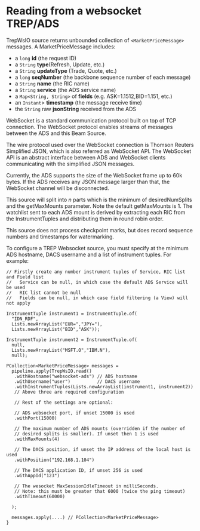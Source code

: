 
# Reading from a websocket TREP/ADS

TrepWsIO source returns unbounded collection of
`<MarketPriceMessage>` messages. A MarketPriceMessage
includes:
* a `long` **id** (the request ID)
* a `String` **type**(Refresh, Update, etc.)
* a `String` **updateType** (Trade, Quote, etc.)
* a `long` **seqNumber** (the backbone sequence number of each message)
* a `String` **name** (the RIC name)
* a `String` **service** (the ADS service name)
* a `Map<String, String>` of **fields** (e.g. ASK=1.1512,BID=1.151, etc.)
* an `Instant`> **timestamp** (the message receive time)
* the `String` raw **jsonString** received from the ADS

WebSocket is a standard communication protocol built on top of TCP connection. The WebSocket protocol enables streams of messages between the ADS and this Beam Source.

The wire protocol used over the WebSocket connection is Thomson Reuters Simplified JSON, which is also referred as WebSocket API. The WebSocket API is an abstract interface between ADS and WebSocket clients communicating with the simplified JSON messages.

Currently, the ADS supports the size of the WebSocket frame up to 60k bytes. If the ADS receives any JSON message larger than that, the WebSocket channel will be disconnected.

This source will split into *n* parts which is the minimum of desiredNumSplits and the getMaxMounts parameter. Note the default getMaxMounts is 1. The watchlist sent to each ADS mount is derived by extracting each RIC from the InstrumentTuples and distributing them in round robin order.

This source does not process checkpoint marks, but does record sequence numbers and timestamps for watermarking.



To configure a TREP Websocket source, you must specify at the minimum ADS hostname, DACS username and a list of instrument tuples. For example:

    // Firstly create any number instrument tuples of Service, RIC list and Field list
    //   Service can be null, in which case the default ADS Service will be used
    //   RIC list cannot be null
    //   Fields can be null, in which case field filtering (a View) will not apply
    
    InstrumentTuple instrument1 = InstrumentTuple.of(
      "IDN_RDF", 
      Lists.newArrayList("EUR=","JPY="),
      Lists.newArrayList("BID","ASK"));
      
    InstrumentTuple instrument2 = InstrumentTuple.of(
      null, 
      Lists.newArrayList("MSFT.O","IBM.N"),  
      null);
 
    PCollection<MarketPriceMessage> messages = 
      pipeline.apply(TrepWsIO.read()
       .withHostname("websocket-ads") // ADS hostname
       .withUsername("user")          // DACS username
       .withInstrumentTuples(Lists.newArrayList(instrument1, instrument2))
       // Above three are required configuration
 
       // Rest of the settings are optional:

       // ADS websocket port, if unset 15000 is used
       .withPort(15000) 

       // The maximum number of ADS mounts (overridden if the number of 
       // desired splits is smaller). If unset then 1 is used
       .withMaxMounts(4)

       // The DACS position, if unset the IP address of the local host is used
       .withPosition("192.168.1.104")

       // The DACS application ID, if unset 256 is used
       .withAppId("123")

       // The wesocket MaxSessionIdleTimeout in milliSeconds. 
       // Note: this must be greater that 6000 (twice the ping timeout)
       .withTimeout(60000)

      );
      
      messages.apply(....) // PCollection<MarketPriceMessage>
    }
